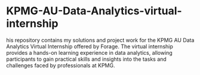 # KPMG-AU-Data-Analytics-virtual-internship
his repository contains my solutions and project work for the KPMG AU Data Analytics Virtual Internship offered by Forage. The virtual internship provides a hands-on learning experience in data analytics, allowing participants to gain practical skills and insights into the tasks and challenges faced by professionals at KPMG.

